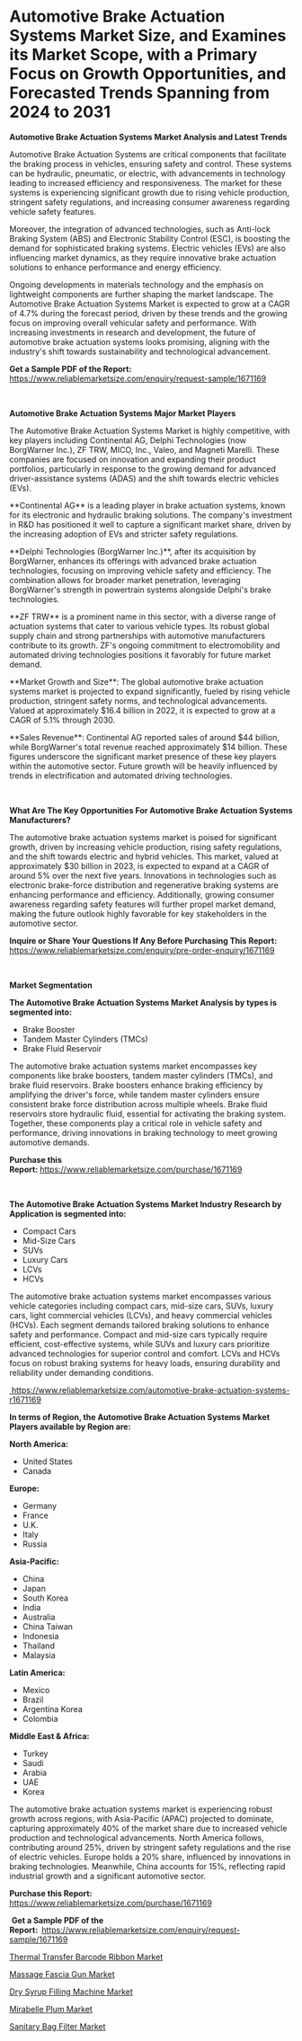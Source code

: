 <p><h1>Automotive Brake Actuation Systems Market Size, and Examines its Market Scope, with a Primary Focus on Growth Opportunities, and Forecasted Trends Spanning from 2024 to 2031</h1></p><p><strong>Automotive Brake Actuation Systems Market Analysis and Latest Trends</strong></p>
<p><p>Automotive Brake Actuation Systems are critical components that facilitate the braking process in vehicles, ensuring safety and control. These systems can be hydraulic, pneumatic, or electric, with advancements in technology leading to increased efficiency and responsiveness. The market for these systems is experiencing significant growth due to rising vehicle production, stringent safety regulations, and increasing consumer awareness regarding vehicle safety features.</p><p>Moreover, the integration of advanced technologies, such as Anti-lock Braking System (ABS) and Electronic Stability Control (ESC), is boosting the demand for sophisticated braking systems. Electric vehicles (EVs) are also influencing market dynamics, as they require innovative brake actuation solutions to enhance performance and energy efficiency. </p><p>Ongoing developments in materials technology and the emphasis on lightweight components are further shaping the market landscape. The Automotive Brake Actuation Systems Market is expected to grow at a CAGR of 4.7% during the forecast period, driven by these trends and the growing focus on improving overall vehicular safety and performance. With increasing investments in research and development, the future of automotive brake actuation systems looks promising, aligning with the industry's shift towards sustainability and technological advancement.</p></p>
<p><strong>Get a Sample PDF of the Report:&nbsp;</strong> <a href="https://www.reliablemarketsize.com/enquiry/request-sample/1671169?utm_campaign=1171&utm_medium=2&utm_source=Github&utm_content=ia&utm_term=10102024&utm_id=automotive-brake-actuation-systems">https://www.reliablemarketsize.com/enquiry/request-sample/1671169</a></p>
<p>&nbsp;</p>
<p><strong>Automotive Brake Actuation Systems Major Market Players</strong></p>
<p><p>The Automotive Brake Actuation Systems Market is highly competitive, with key players including Continental AG, Delphi Technologies (now BorgWarner Inc.), ZF TRW, MICO, Inc., Valeo, and Magneti Marelli. These companies are focused on innovation and expanding their product portfolios, particularly in response to the growing demand for advanced driver-assistance systems (ADAS) and the shift towards electric vehicles (EVs).</p><p>**Continental AG** is a leading player in brake actuation systems, known for its electronic and hydraulic braking solutions. The company's investment in R&D has positioned it well to capture a significant market share, driven by the increasing adoption of EVs and stricter safety regulations.</p><p>**Delphi Technologies (BorgWarner Inc.)**, after its acquisition by BorgWarner, enhances its offerings with advanced brake actuation technologies, focusing on improving vehicle safety and efficiency. The combination allows for broader market penetration, leveraging BorgWarner's strength in powertrain systems alongside Delphi's brake technologies.</p><p>**ZF TRW** is a prominent name in this sector, with a diverse range of actuation systems that cater to various vehicle types. Its robust global supply chain and strong partnerships with automotive manufacturers contribute to its growth. ZF's ongoing commitment to electromobility and automated driving technologies positions it favorably for future market demand.</p><p>**Market Growth and Size**: The global automotive brake actuation systems market is projected to expand significantly, fueled by rising vehicle production, stringent safety norms, and technological advancements. Valued at approximately $16.4 billion in 2022, it is expected to grow at a CAGR of 5.1% through 2030.</p><p>**Sales Revenue**: Continental AG reported sales of around $44 billion, while BorgWarner's total revenue reached approximately $14 billion. These figures underscore the significant market presence of these key players within the automotive sector. Future growth will be heavily influenced by trends in electrification and automated driving technologies.</p></p>
<p>&nbsp;</p>
<p><strong>What Are The Key Opportunities For Automotive Brake Actuation Systems Manufacturers?</strong></p>
<p><p>The automotive brake actuation systems market is poised for significant growth, driven by increasing vehicle production, rising safety regulations, and the shift towards electric and hybrid vehicles. This market, valued at approximately $30 billion in 2023, is expected to expand at a CAGR of around 5% over the next five years. Innovations in technologies such as electronic brake-force distribution and regenerative braking systems are enhancing performance and efficiency. Additionally, growing consumer awareness regarding safety features will further propel market demand, making the future outlook highly favorable for key stakeholders in the automotive sector.</p></p>
<p><strong>Inquire or Share Your Questions If Any Before Purchasing This Report:</strong> <a href="https://www.reliablemarketsize.com/enquiry/pre-order-enquiry/1671169?utm_campaign=1171&utm_medium=2&utm_source=Github&utm_content=ia&utm_term=10102024&utm_id=automotive-brake-actuation-systems">https://www.reliablemarketsize.com/enquiry/pre-order-enquiry/1671169</a></p>
<p>&nbsp;</p>
<p><strong>Market Segmentation</strong></p>
<p><strong>The Automotive Brake Actuation Systems Market Analysis by types is segmented into:</strong></p>
<p><ul><li>Brake Booster</li><li>Tandem Master Cylinders (TMCs)</li><li>Brake Fluid Reservoir</li></ul></p>
<p><p>The automotive brake actuation systems market encompasses key components like brake boosters, tandem master cylinders (TMCs), and brake fluid reservoirs. Brake boosters enhance braking efficiency by amplifying the driver's force, while tandem master cylinders ensure consistent brake force distribution across multiple wheels. Brake fluid reservoirs store hydraulic fluid, essential for activating the braking system. Together, these components play a critical role in vehicle safety and performance, driving innovations in braking technology to meet growing automotive demands.</p></p>
<p><strong>Purchase this Report:&nbsp;</strong><a href="https://www.reliablemarketsize.com/purchase/1671169?utm_campaign=1171&utm_medium=2&utm_source=Github&utm_content=ia&utm_term=10102024&utm_id=automotive-brake-actuation-systems">https://www.reliablemarketsize.com/purchase/1671169</a></p>
<p>&nbsp;</p>
<p><strong>The Automotive Brake Actuation Systems Market Industry Research by Application is segmented into:</strong></p>
<p><ul><li>Compact Cars</li><li>Mid-Size Cars</li><li>SUVs</li><li>Luxury Cars</li><li>LCVs</li><li>HCVs</li></ul></p>
<p><p>The automotive brake actuation systems market encompasses various vehicle categories including compact cars, mid-size cars, SUVs, luxury cars, light commercial vehicles (LCVs), and heavy commercial vehicles (HCVs). Each segment demands tailored braking solutions to enhance safety and performance. Compact and mid-size cars typically require efficient, cost-effective systems, while SUVs and luxury cars prioritize advanced technologies for superior control and comfort. LCVs and HCVs focus on robust braking systems for heavy loads, ensuring durability and reliability under demanding conditions.</p></p>
<p><a href="https://www.reliablemarketsize.com/automotive-brake-actuation-systems-r1671169?utm_campaign=1171&utm_medium=2&utm_source=Github&utm_content=ia&utm_term=10102024&utm_id=automotive-brake-actuation-systems">&nbsp;https://www.reliablemarketsize.com/automotive-brake-actuation-systems-r1671169</a></p>
<p><strong>In terms of Region, the Automotive Brake Actuation Systems Market Players available by Region are:</strong></p>
<p>
    <p> <strong> North America: </strong>
        <ul>
            <li>United States</li>
            <li>Canada</li>
        </ul>
        </p> 
    <p> <strong> Europe: </strong>
        <ul>
            <li>Germany</li>
            <li>France</li>
            <li>U.K.</li>
            <li>Italy</li>
            <li>Russia</li>
        </ul>
        </p> 
    <p> <strong> Asia-Pacific: </strong>
        <ul>
            <li>China</li>
            <li>Japan</li>
            <li>South Korea</li>
            <li>India</li>
            <li>Australia</li>
            <li>China Taiwan</li>
            <li>Indonesia</li>
            <li>Thailand</li>
            <li>Malaysia</li>
        </ul>
        </p> 
    <p> <strong> Latin America: </strong>
        <ul>
            <li>Mexico</li>
            <li>Brazil</li>
            <li>Argentina Korea</li>
            <li>Colombia</li>
        </ul>
        </p> 
    <p> <strong> Middle East & Africa: </strong>
        <ul>
            <li>Turkey</li>
            <li>Saudi</li>
            <li>Arabia</li>
            <li>UAE</li>
            <li>Korea</li>
        </ul>
    </p>
    </p>
<p><p>The automotive brake actuation systems market is experiencing robust growth across regions, with Asia-Pacific (APAC) projected to dominate, capturing approximately 40% of the market share due to increased vehicle production and technological advancements. North America follows, contributing around 25%, driven by stringent safety regulations and the rise of electric vehicles. Europe holds a 20% share, influenced by innovations in braking technologies. Meanwhile, China accounts for 15%, reflecting rapid industrial growth and a significant automotive sector.</p></p>
<p><strong>Purchase this Report: </strong><a href="https://www.reliablemarketsize.com/purchase/1671169?utm_campaign=1171&utm_medium=2&utm_source=Github&utm_content=ia&utm_term=10102024&utm_id=automotive-brake-actuation-systems">https://www.reliablemarketsize.com/purchase/1671169</a></p>
<p>&nbsp;<strong>Get a Sample PDF of the Report:&nbsp;&nbsp;</strong><a href="https://www.reliablemarketsize.com/enquiry/request-sample/1671169?utm_campaign=1171&utm_medium=2&utm_source=Github&utm_content=ia&utm_term=10102024&utm_id=automotive-brake-actuation-systems">https://www.reliablemarketsize.com/enquiry/request-sample/1671169</a></p>
<p><strong></strong></p>
<p><p><a href="https://www.linkedin.com/pulse/thermal-transfer-barcode-ribbon-market-ecosystem-competitive-exose?utm_campaign=1171&utm_medium=2&utm_source=Github&utm_content=ia&utm_term=10102024&utm_id=automotive-brake-actuation-systems">Thermal Transfer Barcode Ribbon Market</a></p><p><a href="https://www.linkedin.com/pulse/massage-fascia-gun-spectrum-usage-patterns-sector-evolution-qbhxe?utm_campaign=1171&utm_medium=2&utm_source=Github&utm_content=ia&utm_term=10102024&utm_id=automotive-brake-actuation-systems">Massage Fascia Gun Market</a></p><p><a href="https://www.linkedin.com/pulse/navigating-global-dry-syrup-filling-machine-market-from-trends-kuzwe?utm_campaign=1171&utm_medium=2&utm_source=Github&utm_content=ia&utm_term=10102024&utm_id=automotive-brake-actuation-systems">Dry Syrup Filling Machine Market</a></p><p><a href="https://issuu.com/reportprime-2/docs/mirabelle-plum-market-size-2030.ppt_f0c580b4dac76a?utm_campaign=1171&utm_medium=2&utm_source=Github&utm_content=ia&utm_term=10102024&utm_id=automotive-brake-actuation-systems">Mirabelle Plum Market</a></p><p><a href="https://www.linkedin.com/pulse/surfing-sanitary-bag-filter-wave-riding-market-currents-2031-n5zje?utm_campaign=1171&utm_medium=2&utm_source=Github&utm_content=ia&utm_term=10102024&utm_id=automotive-brake-actuation-systems">Sanitary Bag Filter Market</a></p></p>